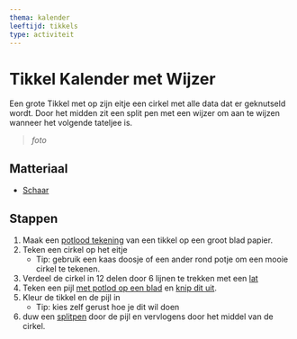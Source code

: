```yaml
---
thema: kalender
leeftijd: tikkels
type: activiteit
---
```


# Tikkel Kalender met Wijzer

Een grote Tikkel met op zijn eitje een cirkel met alle data dat er geknutseld wordt.
Door het midden zit een split pen met een wijzer om aan te wijzen wanneer het volgende tateljee is.

> *foto*

## Matteriaal

- [Schaar](./../materiaal/schaar.md)

## Stappen

1. Maak een [potlood tekening](./../technieken/potlood-tekening.md) van een tikkel op een groot blad papier.
2. Teken een cirkel op het eitje
   - Tip: gebruik een kaas doosje of een ander rond potje om een mooie cirkel te tekenen.
3. Verdeel de cirkel in 12 delen door 6 lijnen te trekken met een [lat](./../materiaal/lat.md)
4. Teken een pijl [met potlod op een blad](./../technieken/potlood-tekening.md) en [knip dit uit](./../technieken/papier-knippen.md).
5. Kleur de tikkel en de pijl in
   - Tip: kies zelf gerust hoe je dit wil doen
6. duw een [splitpen](./../materiaal/splitpen.md) door de pijl en vervlogens door het middel van de cirkel.
